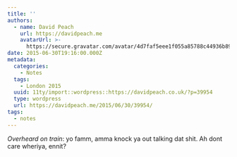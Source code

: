 ```yaml
---
title: ''
authors:
  - name: David Peach
    url: https://davidpeach.me
    avatarUrl: >-
      https://secure.gravatar.com/avatar/4d7faf5eee1f055a85788c44936b8995eaab6dfb004e7854ec747ccb272e91ee?s=96&d=mm&r=g
date: 2015-06-30T19:16:00.000Z
metadata:
  categories:
    - Notes
  tags:
    - London 2015
  uuid: 11ty/import::wordpress::https://davidpeach.co.uk/?p=39954
  type: wordpress
  url: https://davidpeach.me/2015/06/30/39954/
tags:
  - notes
---
```

_Overheard on train_: yo famm, amma knock ya out talking dat shit. Ah dont care wheriya, ennit?